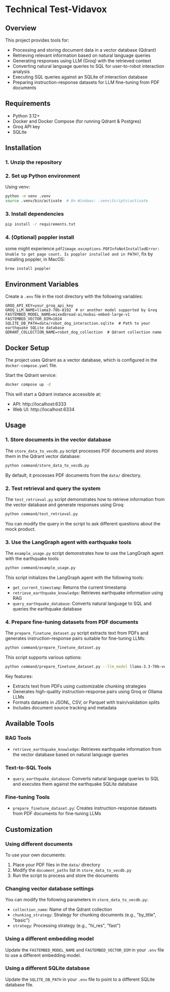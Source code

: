 # Technical Test-Vidavox

## Overview

This project provides tools for:

- Processing and storing document data in a vector database (Qdrant)
- Retrieving relevant information based on natural language queries
- Generating responses using LLM (Groq) with the retrieved context
- Converting natural language queries to SQL for user-to-robot interaction analysis
- Executing SQL queries against an SQLite of interaction database
- Preparing instruction-response datasets for LLM fine-tuning from PDF documents

## Requirements

- Python 3.12+
- Docker and Docker Compose (for running Qdrant & Postgres)
- Groq API key
- SQLite

## Installation

### 1. Unzip the repository

### 2. Set up Python environment

Using venv:

```bash
python -m venv .venv
source .venv/bin/activate  # On Windows: .venv\Scripts\activate
```

### 3. Install dependencies

```bash
pip install -r requirements.txt
```

### 4. (Optional) poppler install
some might experience `pdf2image.exceptions.PDFInfoNotInstalledError: Unable to get page count. Is poppler installed and in PATH?`, fix by installing poppler, in MacOS:
```bash
brew install poppler
```

## Environment Variables

Create a `.env` file in the root directory with the following variables:

```
GROQ_API_KEY=your_groq_api_key
GROQ_LLM_NAME=llama3-70b-8192  # or another model supported by Groq
FASTEMBED_MODEL_NAME=mixedbread-ai/mxbai-embed-large-v1
FASTEMBED_VECTOR_DIM=1024
SQLITE_DB_PATH=data/robot_dog_interaction.sqlite  # Path to your earthquake SQLite database
QDRANT_COLLECTION_NAME=robot_dog_collection  # Qdrant collection name
```

## Docker Setup

The project uses Qdrant as a vector database, which is configured in the `docker-compose.yaml` file.

Start the Qdrant service:

```bash
docker compose up -d
```

This will start a Qdrant instance accessible at:

- API: http://localhost:6333
- Web UI: http://localhost:6334

## Usage

### 1. Store documents in the vector database

The `store_data_to_vecdb.py` script processes PDF documents and stores them in the Qdrant vector database:

```bash
python command/store_data_to_vecdb.py
```

By default, it processes PDF documents from the `data/` directory.

### 2. Test retrieval and query the system

The `test_retrieval.py` script demonstrates how to retrieve information from the vector database and generate responses using Groq:

```bash
python command/test_retrieval.py
```

You can modify the query in the script to ask different questions about the mock product.

### 3. Use the LangGraph agent with earthquake tools

The `example_usage.py` script demonstrates how to use the LangGraph agent with the earthquake tools:

```bash
python command/example_usage.py
```

This script initializes the LangGraph agent with the following tools:

- `get_current_timestamp`: Returns the current timestamp
- `retrieve_earthquake_knowledge`: Retrieves earthquake information using RAG
- `query_earthquake_database`: Converts natural language to SQL and queries the earthquake database

### 4. Prepare fine-tuning datasets from PDF documents

The `prepare_finetune_dataset.py` script extracts text from PDFs and generates instruction-response pairs suitable for fine-tuning LLMs:

```bash
python command/prepare_finetune_dataset.py
```

This script supports various options:
```bash
python command/prepare_finetune_dataset.py --llm_model llama-3.3-70b-versatile --num_pairs_per_chunk 5 --format jsonl
```

Key features:
- Extracts text from PDFs using customizable chunking strategies
- Generates high-quality instruction-response pairs using Groq or Ollama LLMs
- Formats datasets in JSONL, CSV, or Parquet with train/validation splits
- Includes document source tracking and metadata

## Available Tools

### RAG Tools

- `retrieve_earthquake_knowledge`: Retrieves earthquake information from the vector database based on natural language queries

### Text-to-SQL Tools

- `query_earthquake_database`: Converts natural language queries to SQL and executes them against the earthquake SQLite database

### Fine-tuning Tools

- `prepare_finetune_dataset.py`: Creates instruction-response datasets from PDF documents for fine-tuning LLMs

## Customization

### Using different documents

To use your own documents:

1. Place your PDF files in the `data/` directory
2. Modify the `document_paths` list in `store_data_to_vecdb.py`
3. Run the script to process and store the documents

### Changing vector database settings

You can modify the following parameters in `store_data_to_vecdb.py`:

- `collection_name`: Name of the Qdrant collection
- `chunking_strategy`: Strategy for chunking documents (e.g., "by_title", "basic")
- `strategy`: Processing strategy (e.g., "hi_res", "fast")

### Using a different embedding model

Update the `FASTEMBED_MODEL_NAME` and `FASTEMBED_VECTOR_DIM` in your `.env` file to use a different embedding model.

### Using a different SQLite database

Update the `SQLITE_DB_PATH` in your `.env` file to point to a different SQLite database file.
